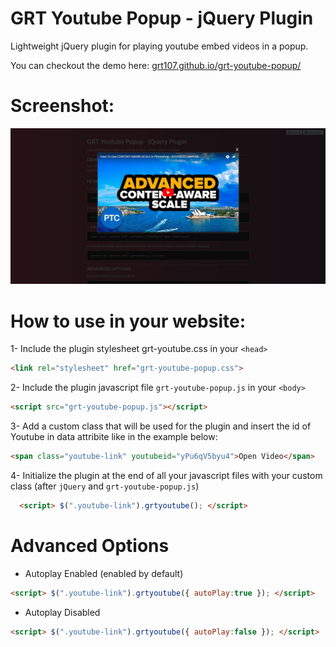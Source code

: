 # GRT Youtube Popup - jQuery Plugin
Lightweight jQuery plugin for playing youtube embed videos in a popup. 

You can checkout the demo here: [grt107.github.io/grt-youtube-popup/](http://grt107.github.io/grt-youtube-popup/)

# Screenshot:
![Alt text](/screenshot.jpg?raw=true "Demo Screenshot")

# How to use in your website:
1- Include the plugin stylesheet grt-youtube.css in your ```<head>```

  ```html
  <link rel="stylesheet" href="grt-youtube-popup.css">
  ```

2- Include the plugin javascript file ```grt-youtube-popup.js``` in your ```<body>```

  ```html
  <script src="grt-youtube-popup.js"></script>
  ```

3- Add a custom class that will be used for the plugin and insert the id of Youtube in data attribite like in the example below:

  ```html
  <span class="youtube-link" youtubeid="yPu6qV5byu4">Open Video</span>
  ```
  
4- Initialize the plugin at the end of all your javascript files with your custom class (after ```jQuery``` and ```grt-youtube-popup.js```)

```html
  <script> $(".youtube-link").grtyoutube(); </script>
  ```

# Advanced Options
- Autoplay Enabled (enabled by default)

```html
<script> $(".youtube-link").grtyoutube({ autoPlay:true }); </script>
```

- Autoplay Disabled

```html
<script> $(".youtube-link").grtyoutube({ autoPlay:false }); </script>
```
